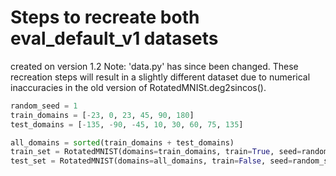 # Steps to recreate both eval_default_v1 datasets

created on version 1.2
Note: 'data.py' has since been changed. These recreation steps will result in a slightly different dataset due to numerical inaccuracies in the old version of RotatedMNISt.deg2sincos().

```python
random_seed = 1
train_domains = [-23, 0, 23, 45, 90, 180]
test_domains = [-135, -90, -45, 10, 30, 60, 75, 135]

all_domains = sorted(train_domains + test_domains)
train_set = RotatedMNIST(domains=train_domains, train=True, seed=random_seed, val_set_size=1000, normalize=True, add_noise=False)
test_set = RotatedMNIST(domains=all_domains, train=False, seed=random_seed, normalize=True, add_noise=False)
```
